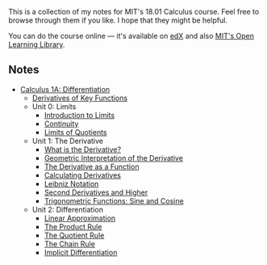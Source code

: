 This is a collection of my notes for MIT's 18.01 Calculus course. Feel free to browse through them if you like. I hope that they might be helpful.

You can do the course online — it's available on [edX](https://www.edx.org/xseries/mitx-18.01x-single-variable-calculus) and also [MIT's Open Learning Library](https://openlearning.mit.edu/courses-programs/open-learning-library).

## Notes

- [Calculus 1A: Differentiation](https://openlearninglibrary.mit.edu/courses/course-v1:MITx+18.01.1x+2T2019/about)
  - [Derivatives of Key Functions](./calculus1a-differentiation/derivatives-of-functions)
  - Unit 0: Limits
    - [Introduction to Limits](./calculus1a-differentiation/unit0-limits/introduction-to-limits)
    - [Continuity](./calculus1a-differentiation/unit0-limits/continuity)
    - [Limits of Quotients](./calculus1a-differentiation/unit0-limits/limits-of-quotients)
  - Unit 1: The Derivative
    - [What is the Derivative?](./calculus1a-differentiation/unit1-the-derivative/what-is-the-derivative.md)
    - [Geometric Interpretation of the Derivative](./calculus1a-differentiation/unit1-the-derivative/geometric-interpretation-of-the-derivative.md)
    - [The Derivative as a Function](./calculus1a-differentiation/unit1-the-derivative/the-derivative-as-a-function)
    - [Calculating Derivatives](./calculus1a-differentiation/unit1-the-derivative/calculating-derivatives)
    - [Leibniz Notation](./calculus1a-differentiation/unit1-the-derivative/leibniz-notation)
    - [Second Derivatives and Higher](./calculus1a-differentiation/unit1-the-derivative/second-derivatives-and-higher)
    - [Trigonometric Functions: Sine and Cosine](./calculus1a-differentiation/unit1-the-derivative/trig-functions-sine-and-cosine)
  - Unit 2: Differentiation
    - [Linear Approximation](./calculus1a-differentiation/unit2-differentiation/linear-approximation)
    - [The Product Rule](./calculus1a-differentiation/unit2-differentiation/product-rule)
    - [The Quotient Rule](./calculus1a-differentiation/unit2-differentiation/quotient-rule)
    - [The Chain Rule](./calculus1a-differentiation/unit2-differentiation/chain-rule)
    - [Implicit Differentiation](./calculus1a-differentiation/unit2-differentiation/implicit-differentiation)
